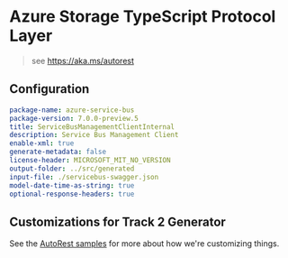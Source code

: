 # Azure Storage TypeScript Protocol Layer

> see https://aka.ms/autorest

## Configuration

```yaml
package-name: azure-service-bus
package-version: 7.0.0-preview.5
title: ServiceBusManagementClientInternal
description: Service Bus Management Client
enable-xml: true
generate-metadata: false
license-header: MICROSOFT_MIT_NO_VERSION
output-folder: ../src/generated
input-file: ./servicebus-swagger.json
model-date-time-as-string: true
optional-response-headers: true
```

## Customizations for Track 2 Generator

See the [AutoRest samples](https://github.com/Azure/autorest/tree/master/Samples/3b-custom-transformations)
for more about how we're customizing things.
